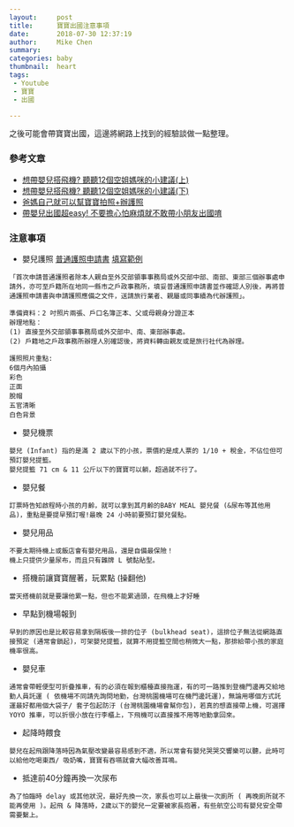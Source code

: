 ```yaml
---
layout:     post
title:      寶寶出國注意事項
date:       2018-07-30 12:37:19
author:     Mike Chen
summary:    
categories: baby
thumbnail:  heart
tags:
 - Youtube
 - 寶寶
 - 出國

---
```


之後可能會帶寶寶出國，這邊將網路上找到的經驗談做一點整理。

### 參考文章
* [想帶嬰兒搭飛機? 聽聽12個空姐媽咪的小建議(上)](http://vividsandy.com/baby_onboard/)
* [想帶嬰兒搭飛機? 聽聽12個空姐媽咪的小建議(下)](http://vividsandy.com/baby_onboard2/)
* [爸媽自己就可以幫寶寶拍照+辦護照](http://vividsandy.com/babypassport/)
* [帶嬰兒出國超easy!  不要擔心怕麻煩就不敢帶小朋友出國唷](http://abby0626.pixnet.net/blog/post/32962237)


### 注意事項
* 嬰兒護照 [普通護照申請書](https://www.boca.gov.tw/dl-1302-53d5603172e74bc9b982dafaf5f3ae46.html) [填寫範例](https://www.boca.gov.tw/dl-1302-53d5603172e74bc9b982dafaf5f3ae46)
```
「首次申請普通護照者除本人親自至外交部領事事務局或外交部中部、南部、東部三個辦事處申請外，亦可至戶籍所在地同一縣市之戶政事務所，填妥普通護照申請書並作確認人別後，再將普通護照申請書與申請護照應備之文件，送請旅行業者、親屬或同事續為代辦護照」。

準備資料：2 吋照片兩張、戶口名簿正本、父或母親身分證正本
辦理地點：
(1) 直接至外交部領事事務局或外交部中、南、東部辦事處。
(2) 戶籍地之戶政事務所辦理人別確認後，將資料轉由親友或是旅行社代為辦理。

護照照片重點:
6個月內拍攝 
彩色
正面
脫帽
五官清晰
白色背景 
```

* 嬰兒機票
```
嬰兒 (Infant) 指的是滿 2 歲以下的小孩，票價約是成人票的 1/10 + 稅金，不佔位但可預訂嬰兒提籃。
嬰兒提籃 71 cm & 11 公斤以下的寶寶可以躺，超過就不行了。
```

* 嬰兒餐
```
訂票時告知啟程時小孩的月齡，就可以拿到其月齡的BABY MEAL 嬰兒餐 (&尿布等其他用品)，重點是要提早預訂喔!最晚 24 小時前要預訂嬰兒餐點。
```

* 嬰兒用品
```
不要太期待機上或飯店會有嬰兒用品，還是自備最保險！
機上只提供少量尿布，而且只有雜牌 L 號黏貼型。
```

* 搭機前讓寶寶醒著，玩累點 (操翻他)
```
當天搭機前就是要讓他累一點，但也不能累過頭，在飛機上才好睡
```

* 早點到機場報到
```
早到的原因也是比較容易拿到隔板後一排的位子 (bulkhead seat)，這排位子無法從網路直接預定 (通常會鎖起)，可架嬰兒提籃，就算不用提籃空間也稍微大一點，那排給帶小孩的家庭機率很高。
```

* 嬰兒車
```
通常會帶輕便型可折疊推車，有的必須在報到櫃檯直接拖運，有的可一路推到登機門邊再交給地勤人員託運 ( 依機場不同請先詢問地勤，台灣桃園機場可在機門邊託運)，無論用哪個方式託運最好都用個大袋子/ 套子包起防汙 (台灣桃園機場會幫你包)，若真的想直接帶上機，可選擇  YOYO 推車，可以折很小放在行李櫃上，下飛機可以直接推不用等地勤拿回來。
```

* 起降時餵食
```
嬰兒在起飛跟降落時因為氣壓改變最容易感到不適，所以常會有嬰兒哭哭交響樂可以聽，此時可以給他吃喝東西/ 吸奶嘴，寶寶有吞嚥就會大幅改善耳鳴。
```

* 抵達前40分鐘再換一次尿布
```
為了怕臨時 delay 或其他狀況，最好先換一次，家長也可以上最後一次廁所 ( 再晚廁所就不能再使用 )。起飛 & 降落時，2歲以下的嬰兒一定要被家長抱著，有些航空公司有嬰兒安全帶需要繫上。
```

